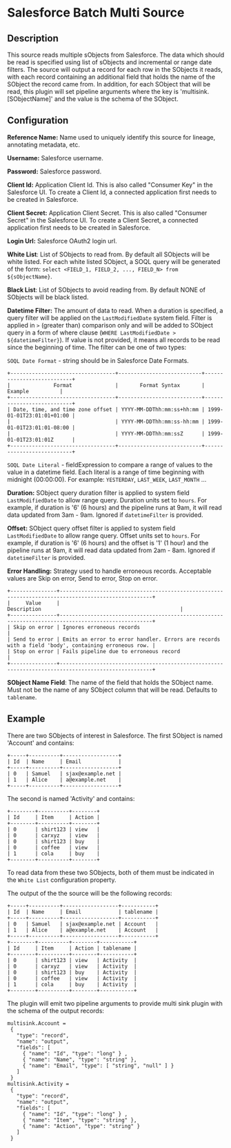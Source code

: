 # Salesforce Batch Multi Source


Description
-----------
This source reads multiple sObjects from Salesforce. The data which should be read is specified using list of sObjects 
and incremental or range date filters. The source will output a record for each row in the SObjects it reads, 
with each record containing an additional field that holds the name of the SObject the record came from. 
In addition, for each SObject that will be read, this plugin will set pipeline arguments where the key is 'multisink.[SObjectName]' 
and the value is the schema of the SObject.

Configuration
-------------

**Reference Name:** Name used to uniquely identify this source for lineage, annotating metadata, etc.

**Username:** Salesforce username.

**Password:** Salesforce password.

**Client Id:** Application Client Id. This is also called "Consumer Key" in the Salesforce UI.
To create a Client Id, a connected application first needs to be created in Salesforce.

**Client Secret:** Application Client Secret. This is also called "Consumer Secret" in the Salesforce UI.
To create a Client Secret, a connected application first needs to be created in Salesforce.

**Login Url:** Salesforce OAuth2 login url.

**White List**: List of SObjects to read from. By default all SObjects will be white listed. 
For each white listed SObject, a SOQL query will be generated of the form:
`select <FIELD_1, FIELD_2, ..., FIELD_N> from ${sObjectName}`.

**Black List**: List of SObjects to avoid reading from. By default NONE of SObjects will be black listed.

**Datetime Filter:** The amount of data to read. When a duration is specified, 
a query filter will be applied on the `LastModifiedDate` system field. 
Filter is applied in `>` (greater than) comparison only and will be added to SObject query in a form of 
where clause (`WHERE LastModifiedDate > ${datetimeFilter}`). 
If value is not provided, it means all records to be read since the beginning of time. 
The filter can be one of two types: 

`SOQL Date Format` - string should be in Salesforce Date Formats. 

    +----------------------------------+---------------------------+---------------------------+
    |              Format              |       Format Syntax       |          Example          |
    +----------------------------------+---------------------------+---------------------------+
    | Date, time, and time zone offset | YYYY-MM-DDThh:mm:ss+hh:mm | 1999-01-01T23:01:01+01:00 |
    |                                  | YYYY-MM-DDThh:mm:ss-hh:mm | 1999-01-01T23:01:01-08:00 |
    |                                  | YYYY-MM-DDThh:mm:ssZ      | 1999-01-01T23:01:01Z      |
    +----------------------------------+---------------------------+---------------------------+

`SOQL Date Literal` - fieldExpression to compare a range of values to the value in a datetime 
field. Each literal is a range of time beginning with midnight (00:00:00). For example: `YESTERDAY`, `LAST_WEEK`, 
`LAST_MONTH` ...

**Duration:** SObject query duration filter is applied to system field `LastModifiedDate` to allow range query. 
Duration units set to `hours`. For example, if duration is '6' (6 hours) and the pipeline runs at 9am, it will read data 
updated from 3am - 9am. Ignored if `datetimeFilter` is provided.

**Offset:** SObject query offset filter is applied to system field `LastModifiedDate` to allow range query. 
Offset units set to `hours`. For example, if duration is '6' (6 hours) and the offset is '1' (1 hour) and the pipeline 
runs at 9am, it will read data updated from 2am - 8am. Ignored if `datetimeFilter` is provided.

**Error Handling:** Strategy used to handle erroneous records. Acceptable values are Skip on error,
Send to error, Stop on error.


    +---------------+----------------------------------------------------------------------------------------------------+
    |     Value     |                                            Description                                             |
    +---------------+----------------------------------------------------------------------------------------------------+
    | Skip on error | Ignores erroneous records                                                                          |
    | Send to error | Emits an error to error handler. Errors are records with a field 'body', containing erroneous row. |
    | Stop on error | Fails pipeline due to erroneous record                                                             |
    +---------------+----------------------------------------------------------------------------------------------------+
    

**SObject Name Field**: The name of the field that holds the SObject name. 
Must not be the name of any SObject column that will be read. Defaults to `tablename`.
    
Example
----------

There are two SObjects of interest in Salesforce.
The first SObject is named 'Account' and contains:

    +-----+----------+------------------+
    | Id  | Name     | Email            |
    +-----+----------+------------------+
    | 0   | Samuel   | sjax@example.net |
    | 1   | Alice    | a@example.net    |
    +-----+----------+------------------+

The second is named 'Activity' and contains:

    +--------+----------+--------+
    | Id     | Item     | Action |
    +--------+----------+--------+
    | 0      | shirt123 | view   |
    | 0      | carxyz   | view   |
    | 0      | shirt123 | buy    |
    | 0      | coffee   | view   |
    | 1      | cola     | buy    |
    +--------+----------+--------+
    
To read data from these two SObjects, both of them must be indicated in the `White List` configuration property.

The output of the the source will be the following records:

    +-----+----------+------------------+-----------+
    | Id  | Name     | Email            | tablename |
    +-----+----------+------------------+-----------+
    | 0   | Samuel   | sjax@example.net | Account   |
    | 1   | Alice    | a@example.net    | Account   |
    +-----+----------+------------------+-----------+
    +--------+----------+--------+-----------+
    | Id     | Item     | Action | tablename |
    +--------+----------+--------+-----------+
    | 0      | shirt123 | view   | Activity  |
    | 0      | carxyz   | view   | Activity  |
    | 0      | shirt123 | buy    | Activity  |
    | 0      | coffee   | view   | Activity  |
    | 1      | cola     | buy    | Activity  |
    +--------+----------+--------+-----------+
    
The plugin will emit two pipeline arguments to provide multi sink plugin with the schema of the output records:

    multisink.Account =
     {
       "type": "record",
       "name": "output",
       "fields": [
         { "name": "Id", "type": "long" } ,
         { "name": "Name", "type": "string" },
         { "name": "Email", "type": [ "string", "null" ] }
       ]
     }
    multisink.Activity =
     {
       "type": "record",
       "name": "output",
       "fields": [
         { "name": "Id", "type": "long" } ,
         { "name": "Item", "type": "string" },
         { "name": "Action", "type": "string" }
       ]
     }
     